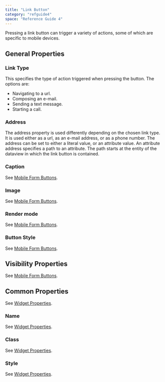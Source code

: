 ```yaml
---
title: "Link Button"
category: "refguide4"
space: "Reference Guide 4"
---
```

Pressing a link button can trigger a variety of actions, some of which are specific to mobile devices.

## General Properties

### Link Type

This specifies the type of action triggered when pressing the button. The options are:

*   Navigating to a url.
*   Composing an e-mail.
*   Sending a text message.
*   Starting a call.

### Address

The address property is used differently depending on the chosen link type. It is used either as a url, as an e-mail address, or as a phone number.
The address can be set to either a literal value, or an attribute value. An attribute address specifies a path to an attribute. The path starts at the entity of the dataview in which the link button is contained.

### Caption

See [Mobile Form Buttons](Mobile+Form+Buttons).

### Image

See [Mobile Form Buttons](Mobile+Form+Buttons).

### Render mode

See [Mobile Form Buttons](Mobile+Form+Buttons).

### Button Style

See [Mobile Form Buttons](Mobile+Form+Buttons).

## Visibility Properties

See [Mobile Form Buttons](Mobile+Form+Buttons).

## Common Properties

See [Widget Properties](https://world.mendix.com/display/refguide4/Widget+Properties#WidgetProperties-CommonProperties).

### Name

See [Widget Properties](https://world.mendix.com/display/refguide4/Widget+Properties#WidgetProperties-CommonProperties).

### Class

See [Widget Properties](https://world.mendix.com/display/refguide4/Widget+Properties#WidgetProperties-CommonProperties).

### Style

See [Widget Properties](https://world.mendix.com/display/refguide4/Widget+Properties#WidgetProperties-CommonProperties).